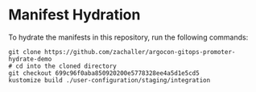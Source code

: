 # Manifest Hydration

To hydrate the manifests in this repository, run the following commands:

```shell
git clone https://github.com/zachaller/argocon-gitops-promoter-hydrate-demo
# cd into the cloned directory
git checkout 699c96f0aba850920200e5778328ee4a5d1e5cd5
kustomize build ./user-configuration/staging/integration
```
